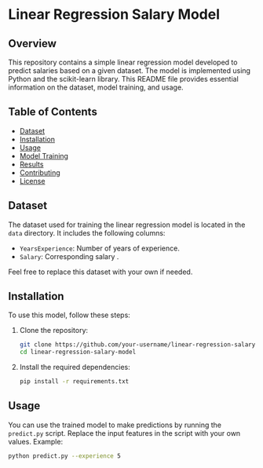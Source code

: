 # Linear Regression Salary Model

## Overview

This repository contains a simple linear regression model developed to predict salaries based on a given dataset. The model is implemented using Python and the scikit-learn library. This README file provides essential information on the dataset, model training, and usage.

## Table of Contents

- [Dataset](#dataset)
- [Installation](#installation)
- [Usage](#usage)
- [Model Training](#model-training)
- [Results](#results)
- [Contributing](#contributing)
- [License](#license)

## Dataset

The dataset used for training the linear regression model is located in the `data` directory. It includes the following columns:

- `YearsExperience`: Number of years of experience.
- `Salary`: Corresponding salary .

Feel free to replace this dataset with your own if needed.

## Installation

To use this model, follow these steps:

1. Clone the repository:

    ```bash
    git clone https://github.com/your-username/linear-regression-salary-model.git
    cd linear-regression-salary-model
    ```

2. Install the required dependencies:

    ```bash
    pip install -r requirements.txt
    ```

## Usage

You can use the trained model to make predictions by running the `predict.py` script. Replace the input features in the script with your own values. Example:

```bash
python predict.py --experience 5
